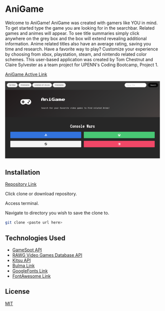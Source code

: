 # AniGame

Welcome to AniGame! AniGame was created with gamers like YOU in mind. To get started type the game you are looking for in the searchbar. Related games and animes will appear. To see title summaries simply click anywhere on the grey box and the box will extend revealing additional information. Anime related titles also have an average rating, saving you time and research. Have a favorite way to play? Customize your experience by choosing from xbox, playstation, steam, and nintendo related color schemes. This user-based application was created by Tom Chestnut and Claire Sylvester as a team project for UPENN's Coding Bootcamp, Project 1.

[AniGame Active Link](https://cfsylvester.github.io/AniGame/)


![AniGame Homepage](./assets/images/AniGame-homepage.png)

## Installation

[Repository Link](https://github.com/CFsylvester/AniGame)

Click clone or download repository. 

Access terminal.  

Navigate to directory you wish to save the clone to.  

```bash
git clone <paste url here>
```


## Technologies Used

* [GameSpot API](https://www.gamespot.com/api/)
* [RAWG Video Games Database API](https://api.rawg.io/docs/)
* [Kitsu API](https://kitsu.docs.apiary.io/)
* [Bulma Link](https://bulma.io/) 
* [GoogleFonts Link](https://fonts.google.com/)
* [FontAwesome Link](https://fontawesome.com/)

## License 
[MIT]()
